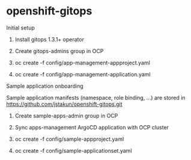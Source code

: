 # openshift-gitops
Initial setup

1. Install gitops 1.3.1+ operator

2. Create gitops-admins group in OCP

3. oc create -f config/app-management-appproject.yaml

4. oc create -f config/app-management-application.yaml

Sample application onboarding

Sample application manifests (namespace, role binding, ...) are stored in https://github.com/jstakun/openshift-gitops.git 

1. Create sample-apps-admin group in OCP

2. Sync apps-management ArgoCD application with OCP cluster

3. oc create -f config/sample-appproject.yaml

4. oc create -f config/sample-applicationset.yaml

